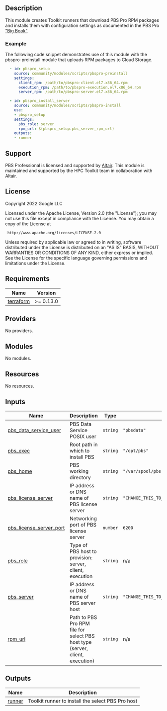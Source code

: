 ## Description

This module creates Toolkit runners that download PBS Pro RPM packages and
installs them with configuration settings as documented in the PBS Pro ["Big
Book"][bigbook].

[bigbook]: https://help.altair.com/2022.1.0/PBS%20Professional/PBS2022.1.pdf

### Example

The following code snippet demonstrates use of this module with the
pbspro-preinstall module that uploads RPM packages to Cloud Storage.

```yaml
  - id: pbspro_setup
    source: community/modules/scripts/pbspro-preinstall
    settings:
      client_rpm: /path/to/pbspro-client.el7.x86_64.rpm
      execution_rpm: /path/to/pbspro-execution.el7.x86_64.rpm
      server_rpm: /path/to/pbspro-server.el7.x86_64.rpm

  - id: pbspro_install_server
    source: community/modules/scripts/pbspro-install
    use:
    - pbspro_setup
    settings:
      pbs_role: server
      rpm_url: $(pbspro_setup.pbs_server_rpm_url)
    outputs:
    - runner
```

## Support

PBS Professional is licensed and supported by [Altair][pbspro]. This module is
maintained and supported by the HPC Toolkit team in collaboration with Altair.

[pbspro]: https://www.altair.com/pbs-professional

## License

<!-- BEGINNING OF PRE-COMMIT-TERRAFORM DOCS HOOK -->
Copyright 2022 Google LLC

Licensed under the Apache License, Version 2.0 (the "License");
you may not use this file except in compliance with the License.
You may obtain a copy of the License at

     http://www.apache.org/licenses/LICENSE-2.0

Unless required by applicable law or agreed to in writing, software
distributed under the License is distributed on an "AS IS" BASIS,
WITHOUT WARRANTIES OR CONDITIONS OF ANY KIND, either express or implied.
See the License for the specific language governing permissions and
limitations under the License.

## Requirements

| Name | Version |
|------|---------|
| <a name="requirement_terraform"></a> [terraform](#requirement\_terraform) | >= 0.13.0 |

## Providers

No providers.

## Modules

No modules.

## Resources

No resources.

## Inputs

| Name | Description | Type | Default | Required |
|------|-------------|------|---------|:--------:|
| <a name="input_pbs_data_service_user"></a> [pbs\_data\_service\_user](#input\_pbs\_data\_service\_user) | PBS Data Service POSIX user | `string` | `"pbsdata"` | no |
| <a name="input_pbs_exec"></a> [pbs\_exec](#input\_pbs\_exec) | Root path in which to install PBS | `string` | `"/opt/pbs"` | no |
| <a name="input_pbs_home"></a> [pbs\_home](#input\_pbs\_home) | PBS working directory | `string` | `"/var/spool/pbs"` | no |
| <a name="input_pbs_license_server"></a> [pbs\_license\_server](#input\_pbs\_license\_server) | IP address or DNS name of PBS license server | `string` | `"CHANGE_THIS_TO_PBS_PRO_LICENSE_SERVER_HOSTNAME"` | no |
| <a name="input_pbs_license_server_port"></a> [pbs\_license\_server\_port](#input\_pbs\_license\_server\_port) | Networking port of PBS license server | `number` | `6200` | no |
| <a name="input_pbs_role"></a> [pbs\_role](#input\_pbs\_role) | Type of PBS host to provision: server, client, execution | `string` | n/a | yes |
| <a name="input_pbs_server"></a> [pbs\_server](#input\_pbs\_server) | IP address or DNS name of PBS server host | `string` | `"CHANGE_THIS_TO_PBS_PRO_SERVER_HOSTNAME"` | no |
| <a name="input_rpm_url"></a> [rpm\_url](#input\_rpm\_url) | Path to PBS Pro RPM file for select PBS host type (server, client, execution) | `string` | n/a | yes |

## Outputs

| Name | Description |
|------|-------------|
| <a name="output_runner"></a> [runner](#output\_runner) | Toolkit runner to install the select PBS Pro host |
<!-- END OF PRE-COMMIT-TERRAFORM DOCS HOOK -->
